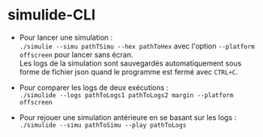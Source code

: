 # simulide-CLI

* Pour lancer une simulation : <br />
`./simulie --simu pathTSimu --hex pathToHex` avec l'option `--platform offscreen` pour lancer sans écran. <br />
Les logs de la simulation sont sauvegardés automatiquement sous forme de fichier json quand le programme est fermé avec `CTRL+C`.

* Pour comparer les logs de deux exécutions : <br /> `./simulide --logs pathToLogs1 pathToLogs2 margin --platform offscreen`

* Pour rejouer une simulation antérieure en se basant sur les logs : <br /> `./simulide --simu pathToSimu --play pathToLogs` 
